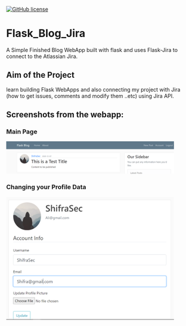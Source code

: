 <a href="https://github.com/MoElaSec/first-Discord-Bot/blob/main/LICENSE"><img alt="GitHub license" src="https://img.shields.io/github/license/MoElaSec/first-Discord-Bot?style=plastic"></a>
# Flask_Blog_Jira
A Simple Finished Blog WebApp built with flask and uses Flask-Jira to connect to the Atlassian Jira.

## Aim of the Project
learn building Flask WebApps and also connecting my project with Jira (how to get issues, comments and modify them ..etc) using Jira API.
## Screenshots from the webapp:
### Main Page
<img src="Main Page.PNG" width="450">

### Changing your Profile Data
<img src="profile.PNG" width="450">

